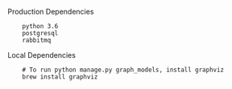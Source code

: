 Production Dependencies

```
    python 3.6
    postgresql
    rabbitmq
```

Local Dependencies

```
    # To run python manage.py graph_models, install graphviz
    brew install graphviz
```